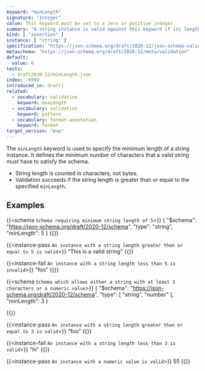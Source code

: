 ```yaml
---
keyword: "minLength"
signature: "Integer"
value: This keyword must be set to a zero or positive integer
summary: "A string instance is valid against this keyword if its length is greater than, or equal to, the value of this keyword."
kind: [ "assertion" ]
instance: [ "string" ]
specification: "https://json-schema.org/draft/2020-12/json-schema-validation.html#section-6.3.2"
metaschema: "https://json-schema.org/draft/2020-12/meta/validation"
default:
  value: 0
tests:
  - draft2020-12/minLength.json
index: -9999
introduced_in: draft1
related:
  - vocabulary: validation
    keyword: maxLength
  - vocabulary: validation
    keyword: pattern
  - vocabulary: format-annotation
    keyword: format
target_version: "mvp"
---
```


The `minLength` keyword is used to specify the minimum length of a string instance. It defines the minimum number of characters that a valid string must have to satisfy the schema.

* String length is counted in characters, not bytes.
* Validation succeeds if the string length is greater than or equal to the specified `minLength`.

## Examples

{{<schema `Schema requiring minimum string length of 5`>}}
{
  "$schema": "https://json-schema.org/draft/2020-12/schema",
  "type": "string",
  "minLength": 5
}
{{</schema>}}

{{<instance-pass `An instance with a string length greater than or equal to 5 is valid`>}}
"This is a valid string"
{{</instance-pass>}}

{{<instance-fail `An instance with a string length less than 5 is invalid`>}}
"foo"
{{</instance-fail>}}

{{<schema `Schema which allows either a string with at least 3 characters or a numeric value`>}}
{
  "$schema": "https://json-schema.org/draft/2020-12/schema",
  "type": [ "string", "number" ],
  "minLength": 3
}

{{</schema>}}

{{<instance-pass `An instance with a string length greater than or equal to 3 is valid`>}}
"foo"
{{</instance-pass>}}

{{<instance-fail `An instance with a string length less than 3 is valid`>}}
"hi"
{{</instance-fail>}}

{{<instance-pass `An instance with a numeric value is valid`>}}
55
{{</instance-pass>}}
